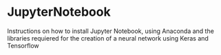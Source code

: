 # JupyterNotebook
Instructions on how to install Jupyter Notebook, using Anaconda and the libraries requiered for the creation of a neural network using Keras and Tensorflow

